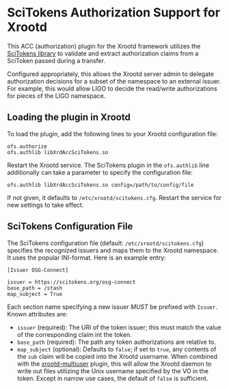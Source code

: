 SciTokens Authorization Support for Xrootd
==========================================

This ACC (authorization) plugin for the Xrootd framework utilizes the [SciTokens
library](https://www.scitokens.org) to validate and extract authorization claims from
a SciToken passed during a transfer.

Configured appropriately, this allows the Xrootd server admin to delegate authorization
decisions for a subset of the namespace to an external issuer.  For example, this would
allow LIGO to decide the read/write authorizations for pieces of the LIGO namespace.

Loading the plugin in Xrootd
----------------------------

To load the plugin, add the following lines to your Xrootd configuration file:

```
ofs.authorize
ofs.authlib libXrdAccSciTokens.so
```

Restart the Xrootd service.  The SciTokens plugin in the `ofs.authlib` line additionally can take a
parameter to specify the configuration file:

```
ofs.authlib libXrdAccSciTokens.so config=/path/to/config/file
```

If not given, it defaults to `/etc/xrootd/scitokens.cfg`.  Restart the service for new settings to take effect.

SciTokens Configuration File
----------------------------

The SciTokens configuration file (default: `/etc/xrootd/scitokens.cfg`) specifies the recognized
issuers and maps them to the Xrootd namespace.  It uses the popular INI-format.  Here is an example
entry:

```
[Issuer OSG-Connect]

issuer = https://scitokens.org/osg-connect
base_path = /stash
map_subject = True
```

Each section name specifying a new issuer *MUST* be prefixed with `Issuer`.  Known attributes
are:

   - `issuer` (required): The URI of the token issuer; this must match the value of the corresponding claim int
      the token.
   - `base_path` (required): The path any token authorizations are relative to.
   - `map_subject` (optional): Defaults to `false`; if set to `true`, any contents of the `sub` claim will be copied
      into the Xrootd username.  When combined with the [xrootd-multiuser](https://github.com/bbockelm/xrootd-multiuser)
      plugin, this will allow the Xrootd daemon to write out files utilizing the Unix username specified by the VO
      in the token.  Except in narrow use cases, the default of `false` is sufficient.
